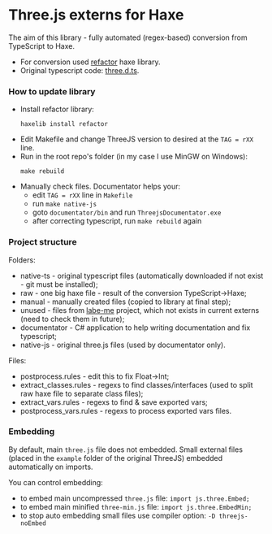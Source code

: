 # Three.js externs for Haxe  #

The aim of this library - fully automated (regex-based) conversion from TypeScript to Haxe.

 * For conversion used [refactor](http://lib.haxe.org/p/refactor) haxe library.
 * Original typescript code: [three.d.ts](https://github.com/DefinitelyTyped/DefinitelyTyped/blob/master/threejs/three.d.ts).


### How to update library ###

 * Install refactor library:
	```shell
	haxelib install refactor
	```
 * Edit Makefile and change ThreeJS version to desired at the `TAG = rXX` line.
 * Run in the root repo's folder (in my case I use MinGW on Windows):
	```shell
	make rebuild
	```
 * Manually check files. Documentator helps your:
	* edit `TAG = rXX` line in `Makefile`
	* run `make native-js`
	* goto `documentator/bin` and run `ThreejsDocumentator.exe`
	* after correcting typescript, run `make rebuild` again


### Project structure

Folders:

 * native-ts - original typescript files (automatically downloaded if not exist - git must be installed);
 * raw - one big haxe file - result of the conversion TypeScript->Haxe;
 * manual - manually created files (copied to library at final step);
 * unused - files from [labe-me](https://github.com/labe-me/haxe-three.js) project, which not exists in current externs (need to check them in future);
 * documentator - C# application to help writing documentation and fix typescript;
 * native-js - original three.js files (used by documentator only).

Files:

 * postprocess.rules - edit this to fix Float->Int;
 * extract_classes.rules - regexs to find classes/interfaces (used to split raw haxe file to separate class files);
 * extract_vars.rules - regexs to find & save exported vars;
 * postprocess_vars.rules - regexs to process exported vars files.


### Embedding

By default, main `three.js` file does not embedded.
Small external files (placed in the `example` folder of the original ThreeJS) embedded automatically on imports.

You can control embedding:

 * to embed main uncompressed `three.js` file: `import js.three.Embed;`
 * to embed main minified `three-min.js` file: `import js.three.EmbedMin;`
 * to stop auto embedding small files use compiler option: `-D threejs-noEmbed`
